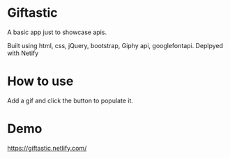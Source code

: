 # Giftastic
A basic app just to showcase apis.

Built using html, css, jQuery, bootstrap, Giphy api, googlefontapi. Deplpyed with Netify

# How to use
Add a gif and click the button to populate it.

# Demo
https://giftastic.netlify.com/